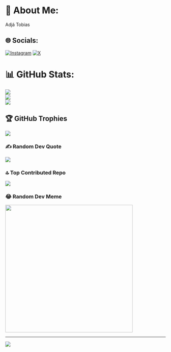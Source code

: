 # 💫 About Me:
Adjá Tobias


## 🌐 Socials:
[![Instagram](https://img.shields.io/badge/Instagram-%23E4405F.svg?logo=Instagram&logoColor=white)](https://instagram.com/adjavicente) [![X](https://img.shields.io/badge/X-black.svg?logo=X&logoColor=white)](https://x.com/adja_sc100) 
# 📊 GitHub Stats:
![](https://github-readme-stats.vercel.app/api?username=AdjaTobias&theme=swift&hide_border=false&include_all_commits=true&count_private=false)<br/>
![](https://github-readme-streak-stats.herokuapp.com/?user=AdjaTobias&theme=swift&hide_border=false)<br/>
![](https://github-readme-stats.vercel.app/api/top-langs/?username=AdjaTobias&theme=swift&hide_border=false&include_all_commits=true&count_private=false&layout=compact)

## 🏆 GitHub Trophies
![](https://github-profile-trophy.vercel.app/?username=AdjaTobias&theme=radical&no-frame=false&no-bg=true&margin-w=4)

### ✍️ Random Dev Quote
![](https://quotes-github-readme.vercel.app/api?type=vetical&theme=light)

### 🔝 Top Contributed Repo
![](https://github-contributor-stats.vercel.app/api?username=AdjaTobias&limit=5&theme=dark&combine_all_yearly_contributions=true)

### 😂 Random Dev Meme
<img src='https://memer-new.vercel.app/' style="height: 400px;"/>

---
[![](https://visitcount.itsvg.in/api?id=AdjaTobias&icon=0&color=0)](https://visitcount.itsvg.in)

<!-- Proudly created with GPRM ( https://gprm.itsvg.in ) -->
